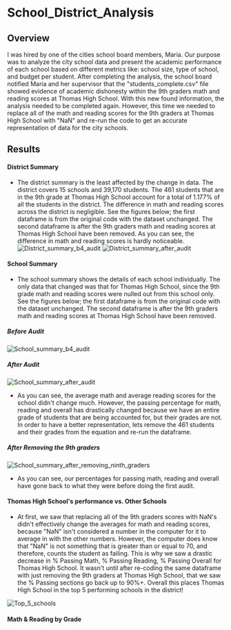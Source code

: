 # School_District_Analysis

## Overview
I was hired by one of the cities school board members, Maria. Our purpose was to analyze the city school data and present the academic performance of each school based on different metrics like: school size, type of school, and budget per student. After completing the analysis, the school board notified Maria and her supervisor that the "students_complete.csv" file showed evidence of academic dishonesty within the 9th graders math and reading scores at Thomas High School. With this new found information, the analysis needed to be completed again. However, this time we needed to replace all of the math and reading scores for the 9th graders at Thomas High School with "NaN" and re-run the code to get an accurate representation of data for the city schools. 

## Results
#### District Summary
  - The district summary is the least affected by the change in data. The district covers 15 schools and 39,170 students. The 461 students that are in the 9th grade at Thomas High School account for a total of 1.177% of all the students in the district. The difference in math and reading scores across the district is negligible. See the figures below; the first dataframe is from the original code with the dataset unchanged. The second dataframe is after the 9th graders math and reading scores at Thomas High School have been removed. As you can see, the difference in math and reading scores is hardly noticeable.
![District_summary_b4_audit](https://user-images.githubusercontent.com/69607218/133905780-3f2d10d9-a1bb-41b2-9d99-49b35db15682.png)
![District_summary_after_audit](https://user-images.githubusercontent.com/69607218/133905786-0340191a-061e-40d1-8c9d-a2c7b6bf091a.png)

#### School Summary
  - The school summary shows the details of each school individually. The only data that changed was that for Thomas High School, since the 9th grade math and reading scores were nulled out from this school only. See the figures below; the first dataframe is from the original code with the dataset unchanged. The second dataframe is after the 9th graders math and reading scores at Thomas High School have been removed. 

##### Before Audit
![School_summary_b4_audit](https://user-images.githubusercontent.com/69607218/133909501-89fd4501-144d-41fd-b431-15c3e302a409.png)
##### After Audit
![School_summary_after_audit](https://user-images.githubusercontent.com/69607218/133909512-fa474c3d-4790-4a76-9ba1-7dfe5ef24400.png)
  - As you can see, the average math and average reading scores for the school didn't change much. However, the passing percentage for math, reading and overall has drastically changed because we have an entire grade of students that are being accounted for, but their grades are not. In order to have a better representation, lets remove the 461 students and their grades from the equation and re-run the dataframe.

##### After Removing the 9th graders
![School_summary_after_removing_ninth_graders](https://user-images.githubusercontent.com/69607218/133909621-05904dff-7a3e-4206-82ea-18bbbd5b7261.png)
  - As you can see, our percentages for passing math, reading and overall have gone back to what they were before doing the first audit.

#### Thomas High School's performance vs. Other Schools
  - At first, we saw that replacing all of the 9th graders scores with NaN's didn't effectively change the averages for math and reading scores, because "NaN" isn't considered a number in the computer for it to average in with the other numbers. However, the computer does know that "NaN" is not something that is greater than or equal to 70, and therefore, counts the student as failing. This is why we saw a drastic decrease in % Passing Math, % Passing Reading, % Passing Overall for Thomas High School. It wasn't until after re-coding the same dataframe with just removing the 9th graders at Thomas High School, that we saw the % Passing sections go back up to 90%+. Overall this places Thomas High School in the top 5 performing schools in the district!

![Top_5_schools](https://user-images.githubusercontent.com/69607218/133910033-47da45fc-83ec-4d39-bdb1-97d210584df6.png)

#### Math & Reading by Grade


